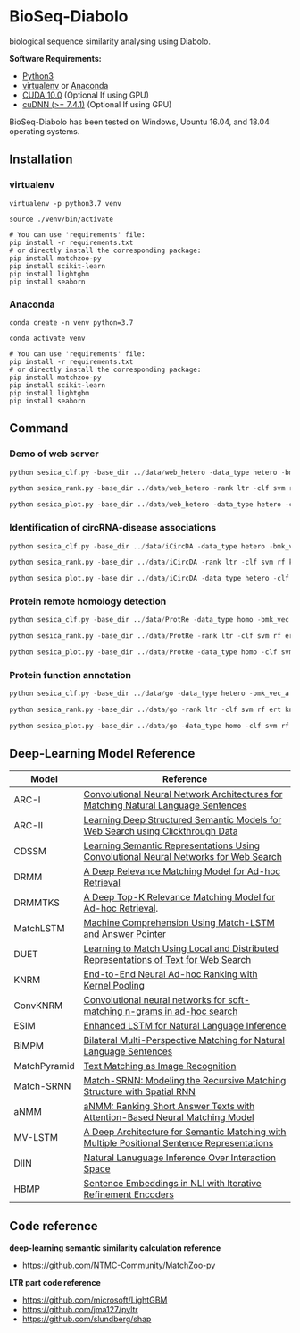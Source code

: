 # BioSeq-Diabolo
biological sequence similarity analysing using Diabolo.

**Software Requirements:**

* [Python3](https://docs.python-guide.org/starting/install3/linux/)
* [virtualenv](https://virtualenv.pypa.io/en/latest/installation/) or [Anaconda](https://anaconda.org/anaconda/virtualenv)
* [CUDA 10.0](https://developer.nvidia.com/cuda-10.0-download-archive) (Optional If using GPU)
* [cuDNN (>= 7.4.1)](https://developer.nvidia.com/cudnn) (Optional If using GPU)

BioSeq-Diabolo has been tested on Windows, Ubuntu 16.04, and 18.04 operating systems.

## Installation

### virtualenv

```shell
virtualenv -p python3.7 venv

source ./venv/bin/activate

# You can use 'requirements' file:
pip install -r requirements.txt
# or directly install the corresponding package:
pip install matchzoo-py
pip install scikit-learn
pip install lightgbm
pip install seaborn
```

### Anaconda

```shell
conda create -n venv python=3.7

conda activate venv

# You can use 'requirements' file:
pip install -r requirements.txt
# or directly install the corresponding package:
pip install matchzoo-py
pip install scikit-learn
pip install lightgbm
pip install seaborn
```

## Command

### Demo of web server
```python
python sesica_clf.py -base_dir ../data/web_hetero -data_type hetero -bmk_vec_a ../data/web_hetero/bmk_vec_a.txt -bmk_vec_b ../data/web_hetero/bmk_vec_b.txt -bmk_label ../data/web_hetero/bmk_pos_label.txt ../data/web_hetero/bmk_neg_label.txt -ind score -ind_vec_a ../data/web_hetero/ind_vec_a.txt -clf svm rf ert knn mnb gbdt goss dart mlp -metric aupr

python sesica_rank.py -base_dir ../data/web_hetero -rank ltr -clf svm rf ert knn mnb gbdt goss dart mlp -rank ltr -metric aupr

python sesica_plot.py -base_dir ../data/web_hetero -data_type hetero -clf svm rf ert knn mnb gbdt goss dart mlp -plot pie net roc prc box dist dr hp
```

### Identification of circRNA-disease associations
```python
python sesica_clf.py -base_dir ../data/iCircDA -data_type hetero -bmk_vec_a ../data/iCircDA/bmk_circRNA.txt -bmk_vec_b ../data/iCircDA/bmk_disease.txt -bmk_label ../data/iCircDA/benchmark_pos.txt ../data/iCircDA/benchmark_neg.txt -clf svm rf ert knn mnb gbdt goss mlp -metric auc -gs_mode 2

python sesica_rank.py -base_dir ../data/iCircDA -rank ltr -clf svm rf knn mnb goss -metric auc -gs_mode 2

python sesica_plot.py -base_dir ../data/iCircDA -data_type hetero -clf svm rf knn mnb goss -rank ltr -plot roc polar hp dr pie -plot_set test
```

### Protein remote homology detection
```python
python sesica_clf.py -base_dir ../data/ProtRe -data_type homo -bmk_vec ../data/ProtRe/bmk_vec.txt -bmk_label ../data/ProtRe/pos_label.txt ../data/ProtRe/neg_label.txt -clf svm rf ert knn gbdt goss dart mlp -metric roc@1 -gs_mode 2

python sesica_rank.py -base_dir ../data/ProtRe -rank ltr -clf svm rf ert knn mlp -metric roc@1 -gs_mode 2

python sesica_plot.py -base_dir ../data/ProtRe -data_type homo -clf svm rf ert knn mlp -rank ltr -plot roc prc box polar hp dr dist pie bar -plot_set test

```

### Protein function annotation
```python
python sesica_clf.py -base_dir ../data/go -data_type hetero -bmk_vec_a ../data/go/cc_bmk_vec_a.txt -bmk_vec_b ../data/go/cc_bmk_vec_b.txt -bmk_label ../data/go/pos_label.txt ../data/go/neg_label.txt -clf svm rf ert knn mnb gbdt goss dart mlp -metric aupr -gs_mode 2

python sesica_rank.py -base_dir ../data/go -rank ltr -clf svm rf ert knn mlp -metric aupr -gs_mode 2

python sesica_plot.py -base_dir ../data/go -data_type homo -clf svm rf ert knn mlp -rank ltr -plot polar dr dist pie bar -plot_set test

```

## Deep-Learning Model Reference

| Model | Reference |
| ------------- | ------------- |
| ARC-I | <a href="https://arxiv.org/abs/1503.03244">Convolutional Neural Network Architectures for Matching Natural Language Sentences</a>  |
| ARC-II  | <a href="https://www.microsoft.com/en-us/research/wp-content/uploads/2016/02/cikm2013_DSSM_fullversion.pdf">Learning Deep Structured Semantic Models for Web Search using Clickthrough Data</a> |
| CDSSM | <a href="https://www.microsoft.com/en-us/research/publication/learning-semantic-representations-using-convolutional-neural-networks-for-web-search/">Learning Semantic Representations Using Convolutional Neural Networks for Web Search</a> |
| DRMM | <a href="https://arxiv.org/abs/1711.08611">A Deep Relevance Matching Model for Ad-hoc Retrieval</a> |
| DRMMTKS | <a href="https://link.springer.com/chapter/10.1007/978-3-030-01012-6_2">A Deep Top-K Relevance Matching Model for Ad-hoc Retrieval</a>. |
| MatchLSTM | <a href="https://arxiv.org/abs/1608.07905">Machine Comprehension Using Match-LSTM and Answer Pointer</a> |
| DUET | <a href="https://dl.acm.org/citation.cfm?id=3052579">Learning to Match Using Local and Distributed Representations of Text for Web Search</a> |
| KNRM | <a href="https://arxiv.org/abs/1706.06613">End-to-End Neural Ad-hoc Ranking with Kernel Pooling</a> |
| ConvKNRM | <a href="http://www.cs.cmu.edu/~zhuyund/papers/WSDM_2018_Dai.pdf">Convolutional neural networks for soft-matching n-grams in ad-hoc search</a> |
| ESIM | <a href="https://arxiv.org/abs/1609.06038">Enhanced LSTM for Natural Language Inference</a> |
| BiMPM | <a href="https://arxiv.org/abs/1702.03814">Bilateral Multi-Perspective Matching for Natural Language Sentences</a> |
| MatchPyramid | <a href="https://arxiv.org/abs/1602.06359">Text Matching as Image Recognition</a> |
| Match-SRNN | <a href="https://arxiv.org/abs/1604.04378">Match-SRNN: Modeling the Recursive Matching Structure with Spatial RNN</a> |
| aNMM | <a href="https://arxiv.org/abs/1801.01641">aNMM: Ranking Short Answer Texts with Attention-Based Neural Matching Model</a> |
| MV-LSTM | <a href="https://arxiv.org/pdf/1511.08277.pdf">A Deep Architecture for Semantic Matching with Multiple Positional Sentence Representations</a> |
| DIIN | <a href="https://arxiv.org/pdf/1709.04348.pdf">Natural Lanuguage Inference Over Interaction Space</a> |
| HBMP | <a href="https://arxiv.org/pdf/1808.08762.pdf">Sentence Embeddings in NLI with Iterative Refinement Encoders</a> |



## Code reference
**deep-learning semantic similarity calculation reference**
+ https://github.com/NTMC-Community/MatchZoo-py

**LTR part code reference**
+ https://github.com/microsoft/LightGBM
+ https://github.com/jma127/pyltr
+ https://github.com/slundberg/shap